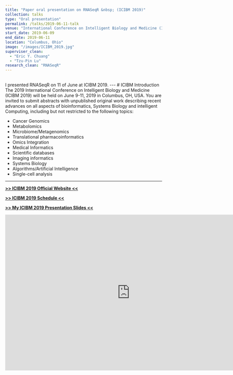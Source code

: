 ```yaml
---
title: "Paper oral presentation on RNASeqR &nbsp; (ICIBM 2019)"
collection: talks
type: "Oral presentation"
permalink: /talks/2019-06-11-talk
venue: "International Conference on Intelligent Biology and Medicine (ICIBM 2019)"
start_date: 2019-06-09
end_date: 2019-06-11
location: "Columbus, Ohio"
image: "/images/ICIBM_2019.jpg"
superviser_clean:
  - "Eric Y. Chuang"
  - "Tzu-Pin Lu"
research_clean: "RNASeqR"
---
```

<br>
I presented RNASeqR on 11 of June at ICIBM 2019.
---
# ICIBM Introduction
The 2019 International Conference on Intelligent Biology and Medicine (ICIBM 2019) will be held on June 9-11, 2019 in Columbus, OH, USA. You are invited to submit abstracts with unpublished original work describing recent advances on all aspects of bioinformatics, Systems Biology and intelligent Computing, including but not restricted to the following topics:

* Cancer Genomics
* Metabolomics
* Microbiome/Metagenomics
* Translational pharmacoinformatics
* Omics Integration
* Medical Informatics
* Scientific databases
* Imaging informatics
* Systems Biology
* Algorithms/Artificial Intelligence
* Single-cell analysis

---

**[>> ICIBM 2019 Official Website <<](https://icibm2019.org/)**

**[>> ICIBM 2019 Schedule <<](https://icibm2019.org/Schedule.htm)**

**[>> My ICIBM 2019 Presentation Slides <<](https://drive.google.com/open?id=1XLg_ej1cUAJ8uTVV_XM-0KxnR2DKQXIQ)**
<iframe src="https://storage.googleapis.com/kuanhao.nctu.me/ICIBM/icibm_2019_RNASeqR.pdf" width="800" height="500" style="border:none;" scrolling="no"></iframe>
